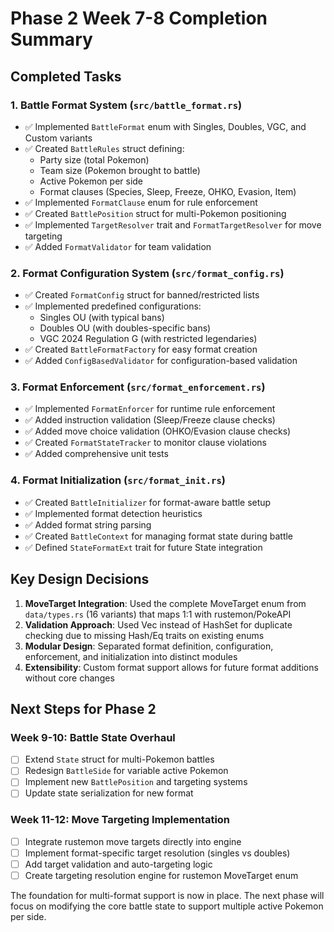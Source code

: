 # Phase 2 Week 7-8 Completion Summary

## Completed Tasks

### 1. Battle Format System (`src/battle_format.rs`)
- ✅ Implemented `BattleFormat` enum with Singles, Doubles, VGC, and Custom variants
- ✅ Created `BattleRules` struct defining:
  - Party size (total Pokemon)
  - Team size (Pokemon brought to battle)
  - Active Pokemon per side
  - Format clauses (Species, Sleep, Freeze, OHKO, Evasion, Item)
- ✅ Implemented `FormatClause` enum for rule enforcement
- ✅ Created `BattlePosition` struct for multi-Pokemon positioning
- ✅ Implemented `TargetResolver` trait and `FormatTargetResolver` for move targeting
- ✅ Added `FormatValidator` for team validation

### 2. Format Configuration System (`src/format_config.rs`)
- ✅ Created `FormatConfig` struct for banned/restricted lists
- ✅ Implemented predefined configurations:
  - Singles OU (with typical bans)
  - Doubles OU (with doubles-specific bans)
  - VGC 2024 Regulation G (with restricted legendaries)
- ✅ Created `BattleFormatFactory` for easy format creation
- ✅ Added `ConfigBasedValidator` for configuration-based validation

### 3. Format Enforcement (`src/format_enforcement.rs`)
- ✅ Implemented `FormatEnforcer` for runtime rule enforcement
- ✅ Added instruction validation (Sleep/Freeze clause checks)
- ✅ Added move choice validation (OHKO/Evasion clause checks)
- ✅ Created `FormatStateTracker` to monitor clause violations
- ✅ Added comprehensive unit tests

### 4. Format Initialization (`src/format_init.rs`)
- ✅ Created `BattleInitializer` for format-aware battle setup
- ✅ Implemented format detection heuristics
- ✅ Added format string parsing
- ✅ Created `BattleContext` for managing format state during battle
- ✅ Defined `StateFormatExt` trait for future State integration

## Key Design Decisions

1. **MoveTarget Integration**: Used the complete MoveTarget enum from `data/types.rs` (16 variants) that maps 1:1 with rustemon/PokeAPI
2. **Validation Approach**: Used Vec instead of HashSet for duplicate checking due to missing Hash/Eq traits on existing enums
3. **Modular Design**: Separated format definition, configuration, enforcement, and initialization into distinct modules
4. **Extensibility**: Custom format support allows for future format additions without core changes

## Next Steps for Phase 2

### Week 9-10: Battle State Overhaul
- [ ] Extend `State` struct for multi-Pokemon battles
- [ ] Redesign `BattleSide` for variable active Pokemon
- [ ] Implement new `BattlePosition` and targeting systems
- [ ] Update state serialization for new format

### Week 11-12: Move Targeting Implementation
- [ ] Integrate rustemon move targets directly into engine
- [ ] Implement format-specific target resolution (singles vs doubles)
- [ ] Add target validation and auto-targeting logic
- [ ] Create targeting resolution engine for rustemon MoveTarget enum

The foundation for multi-format support is now in place. The next phase will focus on modifying the core battle state to support multiple active Pokemon per side.